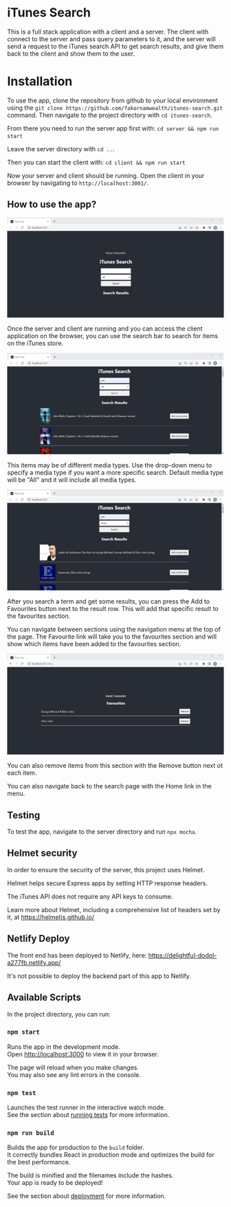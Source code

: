 # iTunes Search

This is a full stack application with a client and a server. The client with connect to the server and pass query parameters to it, and the server will send a request to the iTunes search API to get search results, and give them back to the client and show them to the user.

# Installation

To use the app, clone the repository from github to your local environment using the `git clone https://github.com/fakornamwealth/itunes-search.git` command. Then navigate to the project directory with `cd itunes-search`.

From there you need to run the server app first with:
`cd server && npm run start`

Leave the server directory with `cd ..`.

Then you can start the client with:
`cd client && npm run start`

Now your server and client should be running. Open the client in your browser by navigating to `http://localhost:3001/`.

## How to use the app?

![Home](./screenshots/home.png)

Once the server and client are running and you can access the client application on the browser, you can use the search bar to search for items on the iTunes store.

![Search Term](./screenshots/search-term.png)

This items may be of different media types. Use the drop-down menu to specify a media type if you want a more specific search. Default media type will be "All" and it will include all media types.

![Media Type Search](./screenshots/search-media-type.png)

After you search a term and get some results, you can press the Add to Favourites button next to the result row. This will add that specific result to the favourites section.

You can navigate between sections using the navigation menu at the top of the page. The Favourite link will take you to the favourites section and will show which items have been added to the favourites section.

![Favourites](./screenshots/favourites.png)

You can also remove items from this section with the Remove button next ot each item.

You can also navigate back to the search page with the Home link in the menu.

## Testing

To test the app, navigate to the server directory and run `npx mocha`.

## Helmet security

In order to ensure the security of the server, this project uses Helmet.

Helmet helps secure Express apps by setting HTTP response headers.

The iTunes API does not require any API keys to consume.

Learn more about Helmet, including a comprehensive list of headers set by it, at https://helmetjs.github.io/

## Netlify Deploy

The front end has been deployed to Netlify, here:
https://delightful-dodol-a277fb.netlify.app/

It's not possible to deploy the backend part of this app to Netlify.

## Available Scripts

In the project directory, you can run:

### `npm start`

Runs the app in the development mode.\
Open [http://localhost:3000](http://localhost:3000) to view it in your browser.

The page will reload when you make changes.\
You may also see any lint errors in the console.

### `npm test`

Launches the test runner in the interactive watch mode.\
See the section about [running tests](https://facebook.github.io/create-react-app/docs/running-tests) for more information.

### `npm run build`

Builds the app for production to the `build` folder.\
It correctly bundles React in production mode and optimizes the build for the best performance.

The build is minified and the filenames include the hashes.\
Your app is ready to be deployed!

See the section about [deployment](https://facebook.github.io/create-react-app/docs/deployment) for more information.
